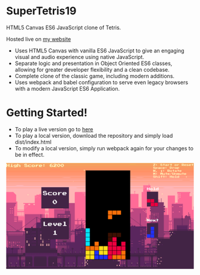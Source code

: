 # SuperTetris19
HTML5 Canvas ES6 JavaScript clone of Tetris. 

Hosted live on [my website](http://www.jeremyfriedel.com/Tetris)


+ Uses HTML5 Canvas with vanilla ES6 JavaScript to give an engaging visual and audio experience using native JavaScript.
+ Separate logic and presentation in Object Oriented ES6 classes, allowing for greater developer flexibility and a clean codebase.
+ Complete clone of the classic game, including modern additions.
+ Uses webpack and babel configuration to serve even legacy browsers with a modern JavaScript ES6 Application.

# Getting Started!

+ To play a live version go to [here](http://www.jeremyfriedel.com/Tetris)
+ To play a local version, download the repository and simply load dist/index.html
+ To modify a local version, simply run webpack again for your changes to be in effect.

![screenshot](docs/tetrisscreenshot.png)
